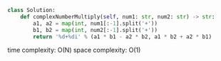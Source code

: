 ```python
class Solution:
    def complexNumberMultiply(self, num1: str, num2: str) -> str:
        a1, a2 = map(int, num1[:-1].split('+'))
        b1, b2 = map(int, num2[:-1].split('+'))
        return '%d+%di' % (a1 * b1 - a2 * b2, a1 * b2 + a2 * b1)
```

time complexity: O(N)
space complexity: O(1)